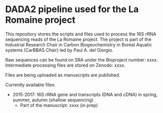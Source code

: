 # DADA2 pipeline used for the La Romaine project

This repository stores the scripts and files used to process the 16S rRNA sequencing reads of the La Romaine project. The project is part of the Industrial Research Chair in Carbon Biogeochemistry in Boreal Aquatic systems (CarBBAS Chair) led by Paul A. del Giorgio.

Raw sequences can be found on SRA under the Bioproject number: xxxx.
Intermediate processing files are stored on Zenodo: xxxx.

Files are being uploaded as manuscripts are published.

Currently available files:

- 2015-2017: 16S rRNA gene and transcripts (DNA and cDNA) in spring, summer, autumn (shallow sequencing)
   - Part of the manuscript: xxxx (in prep)
